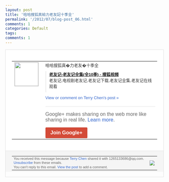 ```yaml
---
layout: post
title: '哈哈搜狐真給力老友記十季全'
permalink: '/2012/07/blog-post_06.html'
comments: 1
categories: Default
tags: 
comments: 1
---
```

<div style="border:solid 1px #dfdfdf;color:#686868;font:13px Arial"><div style="background-color:#fff;padding:20px;"><table cellpadding="0" cellspacing="0"><tr><td style="padding-right:15px;vertical-align:top"><a href="https://plus.google.com/_/notifications/emlink?emrecipient=109554455967099403328&amp;emid=COjQy5DhhLECFWdENAod6X8AAA&amp;path=%2F108643996575278738906&amp;dt=1341567697875&amp;uob=8"><img height="75" src="https://lh3.googleusercontent.com/-KKRGTyJ5Bl0/AAAAAAAAAAI/AAAAAAAAEEY/jllxqER5dCk/s75-c-k-a/photo.jpg" style="border:solid 1px #cccccc;" width="75"/></a></td><td style="width:578px;color:#333;font:13px Arial;vertical-align:top;"><div style="padding-bottom:10px">哈哈搜狐真�力老友�十季全</div><div style="margin-bottom:10px;padding-left:10px; border-left:2px solid #EAEAEA"><span style="margin-right:5px"><a href="http://tv.sohu.com/s2012/friends/" style="zSoyz"><span style="font-weight:bold">老友记-老友记全集(全10季) - 搜狐视频</span></a><div style="padding-bottom:10px">老友记,电视剧老友记,老友记下载,老友记<wbr/>全集,老友记在线观看</div></span></div><a href="https://plus.google.com/_/notifications/emlink?emrecipient=109554455967099403328&amp;emid=COjQy5DhhLECFWdENAod6X8AAA&amp;path=%2F108643996575278738906%2Fposts%2FPCFazC3FntE%3Fgpinv%3DAMIXal91FscouYBtbzwTyFQk8PI-vaiX-cDU0DBg4Gk_qhY58nZjLmuEz6NYEaJZ9fuXBjhuMtzVqvD4E1kRMTgO1WivRUsywNS1TbTdsQKjguc5wpq46HI&amp;dt=1341567697875&amp;uob=8" style="color:#3366CC;text-decoration:none;">View or comment on Terry Chen's post »</a><div style="margin-top:20px;border-top:solid 1px #dfdfdf"><div style="padding:15px 0;color:#686868;font:16px Arial;">Google+ makes sharing on the web more like sharing in real life. <a href="http://www.google.com/+/learnmore/" style="color:#3366CC;text-decoration:none;">Learn more</a>.</div><a href="https://plus.google.com/_/notifications/emlink?emrecipient=109554455967099403328&amp;emid=COjQy5DhhLECFWdENAod6X8AAA&amp;path=%2F%3Fgpinv%3DAMIXal91FscouYBtbzwTyFQk8PI-vaiX-cDU0DBg4Gk_qhY58nZjLmuEz6NYEaJZ9fuXBjhuMtzVqvD4E1kRMTgO1WivRUsywNS1TbTdsQKjguc5wpq46HI&amp;dt=1341567697875&amp;uob=8" style="display:inline-block;padding:7px 15px;background-color:#d44b38; color:#fff;font-size:16px; font-weight:bold;border-radius:2px;-webkit-border-radius:2px; -moz-border-radius:2px;border:solid 1px #c43b28; white-space:nowrap;text-decoration:none">Join Google+</a></div></td></tr></table></div><div style="border-top:solid 1px #dfdfdf;padding:0 20px; background-color:#f5f5f5"><table cellpadding="0" cellspacing="0" style="height:50px"><tbody><tr><td style="vertical-align:middle;width:100%; color:#636363;font:11px Arial; line-height:120%">You received this message because <a href="https://plus.google.com/_/notifications/emlink?emrecipient=109554455967099403328&amp;emid=COjQy5DhhLECFWdENAod6X8AAA&amp;path=%2F108643996575278738906%3Fgpinv%3DAMIXal91FscouYBtbzwTyFQk8PI-vaiX-cDU0DBg4Gk_qhY58nZjLmuEz6NYEaJZ9fuXBjhuMtzVqvD4E1kRMTgO1WivRUsywNS1TbTdsQKjguc5wpq46HI&amp;dt=1341567697875&amp;uob=8" style="color:#3366CC;text-decoration:none;">Terry Chen</a> shared it with 1265133686@qq.com. <a href="https://plus.google.com/_/notifications/emlink?emrecipient=109554455967099403328&amp;emid=COjQy5DhhLECFWdENAod6X8AAA&amp;path=%2F_%2Fnonplus%2Femailsettings%3Fgpinv%3DAMIXal91FscouYBtbzwTyFQk8PI-vaiX-cDU0DBg4Gk_qhY58nZjLmuEz6NYEaJZ9fuXBjhuMtzVqvD4E1kRMTgO1WivRUsywNS1TbTdsQKjguc5wpq46HI%26est%3DADH5u8UyEux-YKoFn-RBSyvrCMMYyp3rVfo6IptBRb4bltv2a4_XiWlREDvg4GoDbtyq0H1do8ieO_J70cjIxbB8UMFIPWOraKcUD_yRBXKTMLGTDisKYKaKkMQchjo5FxE3qJLw_rYK&amp;dt=1341567697875&amp;uob=8" style="color:#3366CC;text-decoration:none;">Unsubscribe</a> from these emails.<br/>You can't reply to this email. <a href="https://plus.google.com/_/notifications/emlink?emrecipient=109554455967099403328&amp;emid=COjQy5DhhLECFWdENAod6X8AAA&amp;path=%2F108643996575278738906%2Fposts%2FPCFazC3FntE%3Fgpinv%3DAMIXal91FscouYBtbzwTyFQk8PI-vaiX-cDU0DBg4Gk_qhY58nZjLmuEz6NYEaJZ9fuXBjhuMtzVqvD4E1kRMTgO1WivRUsywNS1TbTdsQKjguc5wpq46HI&amp;dt=1341567697875&amp;uob=8" style="color:#3366CC;text-decoration:none;">View the post</a> to add a comment.<br/></td><td><img src="https://ssl.gstatic.com/s2/oz/images/notifications/logo/google-plus-6617a72bb36cc548861652780c9e6ff1.png"/></td></tr></tbody></table></div></div>